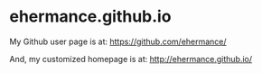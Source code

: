 ehermance.github.io
===================

My Github user page is at:
https://github.com/ehermance/

And, my customized homepage is at:
http://ehermance.github.io/
